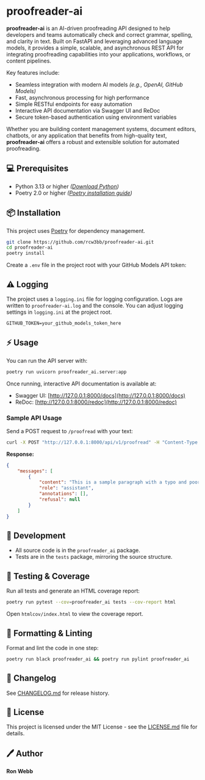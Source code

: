 
# proofreader-ai

**proofreader-ai** is an AI-driven proofreading API designed to help developers and teams automatically check and correct grammar, spelling, and clarity in text. Built on FastAPI and leveraging advanced language models, it provides a simple, scalable, and asynchronous REST API for integrating proofreading capabilities into your applications, workflows, or content pipelines.

Key features include:
- Seamless integration with modern AI models *(e.g., OpenAI, GitHub Models)*
- Fast, asynchronous processing for high performance
- Simple RESTful endpoints for easy automation
- Interactive API documentation via Swagger UI and ReDoc
- Secure token-based authentication using environment variables

Whether you are building content management systems, document editors, chatbots, or any application that benefits from high-quality text, **proofreader-ai** offers a robust and extensible solution for automated proofreading.

## :computer: Prerequisites
- Python 3.13 or higher *([Download Python](https://www.python.org/downloads/))*
- Poetry 2.0 or higher *([Poetry installation guide](https://python-poetry.org/docs/#installation))*

## :package: Installation
This project uses [Poetry](https://python-poetry.org/) for dependency management.

```sh
git clone https://github.com/rcw3bb/proofreader-ai.git
cd proofreader-ai
poetry install
```


Create a `.env` file in the project root with your GitHub Models API token:

## :warning: Logging

The project uses a `logging.ini` file for logging configuration. Logs are written to `proofreader-ai.log` and the console. You can adjust logging settings in `logging.ini` at the project root.

```env
GITHUB_TOKEN=your_github_models_token_here
```


## :zap: Usage

You can run the API server with:
```sh
poetry run uvicorn proofreader_ai.server:app
```

Once running, interactive API documentation is available at:
- Swagger UI: [http://127.0.0.1:8000/docs](http://127.0.0.1:8000/docs)
- ReDoc: [http://127.0.0.1:8000/redoc](http://127.0.0.1:8000/redoc)

### Sample API Usage

Send a POST request to `/proofread` with your text:

```sh
curl -X POST "http://127.0.0.1:8000/api/v1/proofread" -H "Content-Type: application/json" -d '{"text": "This is a sample paragraf with a typo and bad grammar."}'
```

**Response:**

```json
{
    "messages": [
        {
            "content": "This is a sample paragraph with a typo and poor grammar.",
            "role": "assistant",
            "annotations": [],
            "refusal": null
        }
    ]
}
```

## :wrench: Development
- All source code is in the `proofreader_ai` package.
- Tests are in the `tests` package, mirroring the source structure.

## :microscope: Testing & Coverage
Run all tests and generate an HTML coverage report:
```sh
poetry run pytest --cov=proofreader_ai tests --cov-report html
```
Open `htmlcov/index.html` to view the coverage report.

## :art: Formatting & Linting
Format and lint the code in one step:
```sh
poetry run black proofreader_ai && poetry run pylint proofreader_ai
```

## :scroll: Changelog
See [CHANGELOG.md](CHANGELOG.md) for release history.

## :key: License
This project is licensed under the MIT License - see the [LICENSE.md](LICENSE.md) file for details.

## :pen: Author
**Ron Webb**
